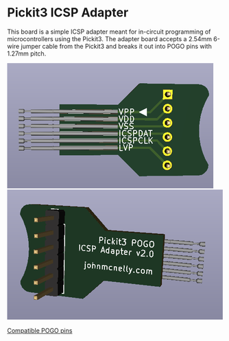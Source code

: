 # Pickit3 ICSP Adapter
This board is a simple ICSP adapter meant for in-circuit programming of microcontrollers using the Pickit3.  The adapter board accepts a 2.54mm 6-wire jumper cable from the Pickit3 and breaks it out into POGO pins with 1.27mm pitch.

![front view](images/front_view.PNG)
![back view](images/back_view.PNG)

[Compatible POGO pins](https://www.amazon.com/gp/product/B07MZHXW1F)